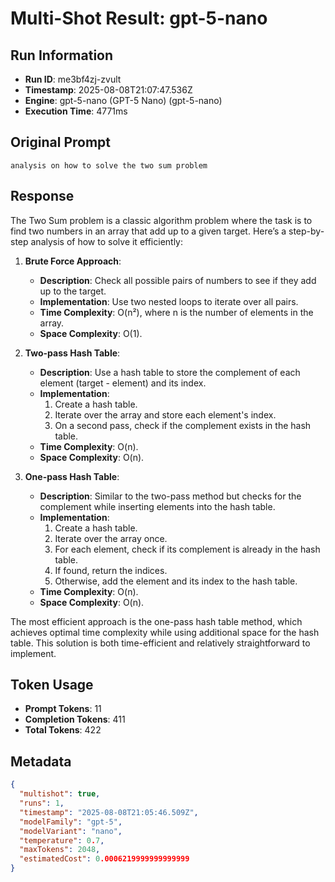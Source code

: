 # Multi-Shot Result: gpt-5-nano

## Run Information
- **Run ID**: me3bf4zj-zvult
- **Timestamp**: 2025-08-08T21:07:47.536Z
- **Engine**: gpt-5-nano (GPT-5 Nano) (gpt-5-nano)
- **Execution Time**: 4771ms

## Original Prompt
```
analysis on how to solve the two sum problem
```

## Response
The Two Sum problem is a classic algorithm problem where the task is to find two numbers in an array that add up to a given target. Here’s a step-by-step analysis of how to solve it efficiently:

1. **Brute Force Approach**:
   - **Description**: Check all possible pairs of numbers to see if they add up to the target.
   - **Implementation**: Use two nested loops to iterate over all pairs.
   - **Time Complexity**: O(n²), where n is the number of elements in the array.
   - **Space Complexity**: O(1).

2. **Two-pass Hash Table**:
   - **Description**: Use a hash table to store the complement of each element (target - element) and its index.
   - **Implementation**: 
     1. Create a hash table.
     2. Iterate over the array and store each element's index.
     3. On a second pass, check if the complement exists in the hash table.
   - **Time Complexity**: O(n).
   - **Space Complexity**: O(n).

3. **One-pass Hash Table**:
   - **Description**: Similar to the two-pass method but checks for the complement while inserting elements into the hash table.
   - **Implementation**:
     1. Create a hash table.
     2. Iterate over the array once.
     3. For each element, check if its complement is already in the hash table.
     4. If found, return the indices.
     5. Otherwise, add the element and its index to the hash table.
   - **Time Complexity**: O(n).
   - **Space Complexity**: O(n).

The most efficient approach is the one-pass hash table method, which achieves optimal time complexity while using additional space for the hash table. This solution is both time-efficient and relatively straightforward to implement.


## Token Usage
- **Prompt Tokens**: 11
- **Completion Tokens**: 411
- **Total Tokens**: 422


## Metadata
```json
{
  "multishot": true,
  "runs": 1,
  "timestamp": "2025-08-08T21:05:46.509Z",
  "modelFamily": "gpt-5",
  "modelVariant": "nano",
  "temperature": 0.7,
  "maxTokens": 2048,
  "estimatedCost": 0.0006219999999999999
}
```
